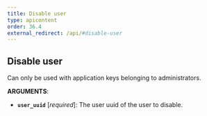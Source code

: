 ```yaml
---
title: Disable user
type: apicontent
order: 36.4
external_redirect: /api/#disable-user
---
```


## Disable user

Can only be used with application keys belonging to administrators.

**ARGUMENTS**:

* **`user_uuid`** [*required*]:
    The user uuid of the user to disable.
